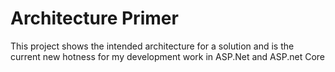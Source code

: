 # Architecture Primer

This project shows the intended architecture for a solution and is the current new hotness for my development work in ASP.Net and ASP.net Core 


